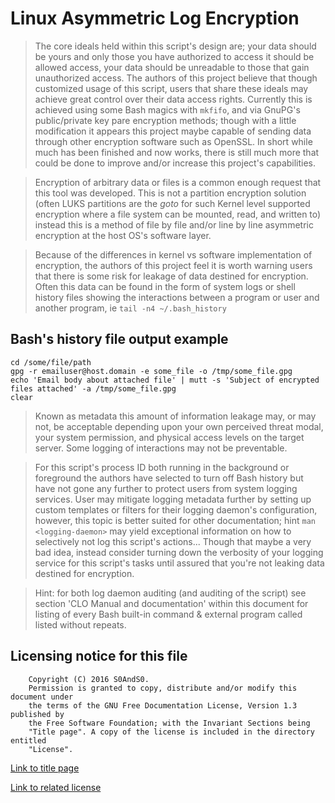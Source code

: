 # Linux Asymmetric Log Encryption

 > The core ideals held within this script's design are; your data should be
 yours and only those you have authorized to access it should be allowed access,
 your data should be unreadable to those that gain unauthorized access. The
 authors of this project believe that though customized usage of this script,
 users that share these ideals may achieve great control over their data access
 rights. Currently this is achieved using some Bash magics with `mkfifo`, and
 via GnuPG's public/private key pare encryption methods; though with a little
 modification it appears this project maybe capable of sending data through
 other encryption software such as OpenSSL. In short while much has been
 finished and now works, there is still much more that could be done to improve
 and/or increase this project's capabilities.

 > Encryption of arbitrary data or files is a common enough request that this
 tool was developed. This is not a partition encryption solution (often LUKS
 partitions are the *goto* for such Kernel level supported encryption where a
 file system can be mounted, read, and written to) instead this is a method of
 file by file and/or line by line asymmetric encryption at the host OS's
 software layer.

 > Because of the differences in kernel vs software implementation of
 encryption, the authors of this project feel it is worth warning users that
 there is some risk for leakage of data destined for encryption. Often this
 data can be found in the form of system logs or shell history files showing
 the interactions between a program or user and another program, ie
 `tail -n4 ~/.bash_history`

## Bash's history file output example

```
cd /some/file/path
gpg -r emailuser@host.domain -e some_file -o /tmp/some_file.gpg
echo 'Email body about attached file' | mutt -s 'Subject of encrypted files attached' -a /tmp/some_file.gpg
clear
```

 > Known as metadata this amount of information leakage may, or may not, be
 acceptable depending upon your own perceived threat modal, your system
 permission, and physical access levels on the target server. Some logging of
 interactions may not be preventable.

 > For this script's process ID both running in the background or foreground
 the authors have selected to turn off Bash history but have not gone any
 further to protect users from system logging services. User may mitigate
 logging metadata further by setting up custom templates or filters for their
 logging daemon's configuration, however, this topic is better suited for other
 documentation; hint `man <logging-daemon>` may yield exceptional information
 on how to selectively not log this script's actions... Though that maybe a
 very bad idea, instead consider turning down the verbosity of your logging
 service for this script's tasks until assured that you're not leaking data
 destined for encryption.

 > Hint: for both log daemon auditing (and auditing of the script) see section
 'CLO Manual and documentation' within this document for listing of every Bash
 built-in command & external program called listed without repeats.

## Licensing notice for this file

```
    Copyright (C) 2016 S0AndS0.
    Permission is granted to copy, distribute and/or modify this document under
    the terms of the GNU Free Documentation License, Version 1.3 published by
    the Free Software Foundation; with the Invariant Sections being
    "Title page". A copy of the license is included in the directory entitled
    "License".
```

[Link to title page](Contributing_Financially.md)

[Link to related license](../Licenses/GNU_FDLv1.3_Documentation.md)
